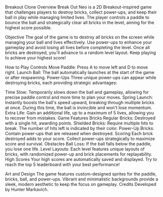 Breakout Clone
Overview
Break Out Neo is a 2D Breakout-inspired game that challenges players to destroy bricks, collect power-ups, and keep their ball in play while managing limited lives. The player controls a paddle to bounce the ball and strategically clear all bricks in the level, aiming for the highest score possible.

Objective
The goal of the game is to destroy all bricks on the screen while managing your ball and lives effectively. Use power-ups to enhance your gameplay and avoid losing all lives before completing the level. Once all bricks are destroyed, you'll advance to a random level layout. Keep playing to achieve your highest score!

How to Play
Controls
Move Paddle: Press A to move left and D to move right.
Launch Ball: The ball automatically launches at the start of the game or after respawning.
Power-Ups
Three unique power-ups can appear while destroying bricks, each providing strategic advantages:

Time Slow: Temporarily slows down the ball and gameplay, allowing for precise paddle control and more time to plan your moves.
Spring Launch: Instantly boosts the ball's speed upward, breaking through multiple bricks at once. During this time, the ball is invincible and won't lose momentum.
Extra Life: Gain an additional life, up to a maximum of 5 lives, allowing you to recover from mistakes.
Game Features
Bricks
Regular Bricks: Destroyed with a single hit, awarding points.
Shielded Bricks: Require multiple hits to break. The number of hits left is indicated by their color.
Power-Up Bricks: Contain power-ups that are released when destroyed.
Scoring
Each brick destroyed adds to your score.
Collect power-ups strategically to maximize score and survival.
Obstacles
Ball Loss: If the ball falls below the paddle, you lose one life.
Level Layouts: Each level features unique layouts of bricks, with randomized power-up and brick placements for replayability.
High Scores
Your high scores are automatically saved and displayed. Try to reach the top 5 leaderboard with your best performance!

Art and Design
The game features custom-designed sprites for the paddle, bricks, ball, and power-ups.
Vibrant and minimalistic backgrounds provide a sleek, modern aesthetic to keep the focus on gameplay.
Credits
Developed by Hunter Markavich.
